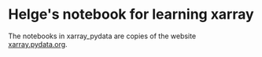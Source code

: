 # Helge's notebook for learning xarray

The notebooks in xarray_pydata are copies of the website [xarray.pydata.org](http://xarray.pydata.org).

